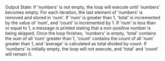 Output State: If 'numbers' is not empty, the loop will execute until 'numbers' becomes empty. For each iteration, the last element of 'numbers' is removed and stored in 'num'. If 'num' is greater than 1, 'total' is incremented by the value of 'num', and 'count' is incremented by 1. If 'num' is less than or equal to 1, a message is printed stating that a non-positive number is being skipped. Once the loop finishes, 'numbers' is empty, 'total' contains the sum of all 'num' greater than 1, 'count' contains the count of all 'num' greater than 1, and 'average' is calculated as total divided by count. If 'numbers' is initially empty, the loop will not execute, and 'total' and 'count' will remain 0.